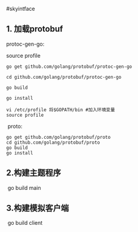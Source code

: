 #skyintface

## 1. 加载protobuf

   protoc-gen-go:

   source profile

```shell
go get github.com/golang/protobuf/protoc-gen-go

cd github.com/golang/protobuf/protoc-gen-go

go build

go install

vi /etc/profile 将$GOPATH/bin #加入环境变量
source profile
```



​    proto:

```shell
go get github.com/golang/protobuf/proto
cd github.com/golang/protobuf/proto
go build
go install
```



## 2.构建主题程序

​    go build main

## 3.构建模拟客户端

​    go build client